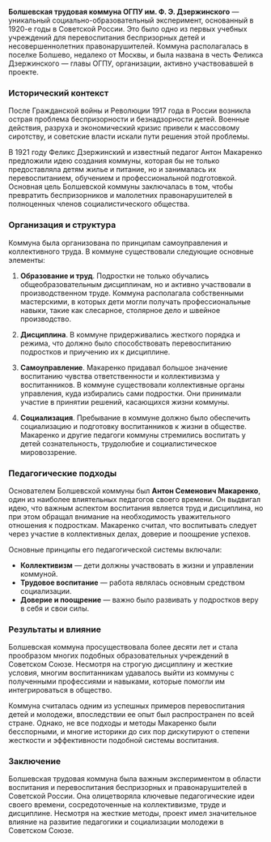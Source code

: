 **Болшевская трудовая коммуна ОГПУ им. Ф. Э. Дзержинского** — уникальный социально-образовательный эксперимент, основанный в 1920-е годы в Советской России. Это было одно из первых учебных учреждений для перевоспитания беспризорных детей и несовершеннолетних правонарушителей. Коммуна располагалась в поселке Болшево, недалеко от Москвы, и была названа в честь Феликса Дзержинского — главы ОГПУ, организации, активно участвовавшей в проекте.

### Исторический контекст
После Гражданской войны и Революции 1917 года в России возникла острая проблема беспризорности и безнадзорности детей. Военные действия, разруха и экономический кризис привели к массовому сиротству, и советские власти искали пути решения этой проблемы.

В 1921 году Феликс Дзержинский и известный педагог Антон Макаренко предложили идею создания коммуны, которая бы не только предоставляла детям жилье и питание, но и занималась их перевоспитанием, обучением и профессиональной подготовкой. Основная цель Болшевской коммуны заключалась в том, чтобы превратить беспризорников и малолетних правонарушителей в полноценных членов социалистического общества.

### Организация и структура
Коммуна была организована по принципам самоуправления и коллективного труда. В коммуне существовали следующие основные элементы:

1. **Образование и труд**. Подростки не только обучались общеобразовательным дисциплинам, но и активно участвовали в производственном труде. Коммуна располагала собственными мастерскими, в которых дети могли получать профессиональные навыки, такие как слесарное, столярное дело и швейное производство.
   
2. **Дисциплина**. В коммуне придерживались жесткого порядка и режима, что должно было способствовать перевоспитанию подростков и приучению их к дисциплине.

3. **Самоуправление**. Макаренко придавал большое значение воспитанию чувства ответственности и коллективизма у воспитанников. В коммуне существовали коллективные органы управления, куда избирались сами подростки. Они принимали участие в принятии решений, касающихся жизни коммуны.

4. **Социализация**. Пребывание в коммуне должно было обеспечить социализацию и подготовку воспитанников к жизни в обществе. Макаренко и другие педагоги коммуны стремились воспитать у детей сознательность, трудолюбие и социалистическое мировоззрение.

### Педагогические подходы
Основателем Болшевской коммуны был **Антон Семенович Макаренко**, один из наиболее влиятельных педагогов своего времени. Он выдвигал идею, что важным аспектом воспитания является труд и дисциплина, но при этом обращал внимание на необходимость уважительного отношения к подросткам. Макаренко считал, что воспитывать следует через участие в коллективных делах, доверие и поощрение успехов.

Основные принципы его педагогической системы включали:
- **Коллективизм** — дети должны участвовать в жизни и управлении коммуной.
- **Трудовое воспитание** — работа являлась основным средством социализации.
- **Доверие и поощрение** — важно было развивать у подростков веру в себя и свои силы.

### Результаты и влияние
Болшевская коммуна просуществовала более десяти лет и стала прообразом многих подобных образовательных учреждений в Советском Союзе. Несмотря на строгую дисциплину и жесткие условия, многим воспитанникам удавалось выйти из коммуны с полученными профессиями и навыками, которые помогли им интегрироваться в общество.

Коммуна считалась одним из успешных примеров перевоспитания детей и молодежи, впоследствии ее опыт был распространен по всей стране. Однако, не все подходы и методы Макаренко были бесспорными, и многие историки до сих пор дискутируют о степени жесткости и эффективности подобной системы воспитания.

### Заключение
Болшевская трудовая коммуна была важным экспериментом в области воспитания и перевоспитания беспризорных и правонарушителей в Советской России. Она олицетворяла ключевые педагогические идеи своего времени, сосредоточенные на коллективизме, труде и дисциплине. Несмотря на жесткие методы, проект имел значительное влияние на развитие педагогики и социализации молодежи в Советском Союзе.